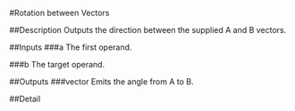 #Rotation between Vectors

##Description
Outputs the direction between the supplied A and B vectors.

##Inputs
###a
The first operand.

###b
The target operand.

##Outputs
###vector
Emits the angle from A to B.

##Detail

